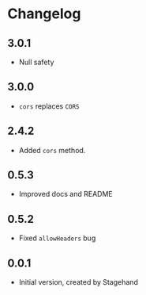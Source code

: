 # Changelog

## 3.0.1

+ Null safety

## 3.0.0

+ `cors` replaces `CORS`

## 2.4.2

+ Added `cors` method.

## 0.5.3

- Improved docs and README

## 0.5.2

- Fixed `allowHeaders` bug

## 0.0.1

- Initial version, created by Stagehand
